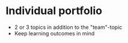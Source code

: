# Individual portfolio
- 2 or 3 topics in addition to the "team"-topic
- Keep learning outcomes in mind
